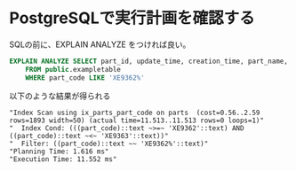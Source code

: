 # PostgreSQLで実行計画を確認する

SQLの前に、EXPLAIN ANALYZE をつければ良い。

```sql
EXPLAIN ANALYZE SELECT part_id, update_time, creation_time, part_name, brand_id
	FROM public.exampletable
	WHERE part_code LIKE 'XE9362%'
```

以下のような結果が得られる

```
"Index Scan using ix_parts_part_code on parts  (cost=0.56..2.59 rows=1893 width=50) (actual time=11.513..11.513 rows=0 loops=1)"
"  Index Cond: (((part_code)::text ~>=~ 'XE9362'::text) AND ((part_code)::text ~<~ 'XE9363'::text))"
"  Filter: ((part_code)::text ~~ 'XE9362%'::text)"
"Planning Time: 1.616 ms"
"Execution Time: 11.552 ms"
```
